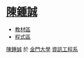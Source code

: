# [陳鍾誠](https://github.com/cccnqu/ccc/wiki/ccc.md)

* [教材區](https://github.com/cccnqu/ccc/wiki/course.md)
* [程式區](https://github.com/cccnqu/ccc/)

<footer style="align:center">
  <a href="https://github.com/cccnqu/ccc/wiki/ccc.md">陳鍾誠</a> 於 <a href="http://www.nqu.edu.tw/">金門大學</a> <a href="http://www.nqu.edu.tw/educsie/index.php">資訊工程系</a>
</footer>

